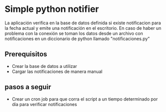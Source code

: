 # Simple python notifier

La aplicación verifica en la base de datos definida si existe notificacion para la fecha actual y emite una notificación en el escritorio. En caso de haber un problema con la conexión se toman los datos desde un archivo con notificaciones en un diccionario de python llamado "notificaciones.py"

## Prerequisitos

- Crear la base de datos a utilizar
- Cargar las notificaciones de manera manual

## pasos a seguir

- Crear un cron job para que corra el script a un tiempo determinado por día para verificar notificaciones
